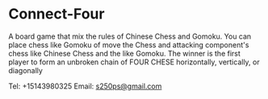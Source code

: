 # Connect-Four

A board game that mix the rules of Chinese Chess and Gomoku. You can place chess like Gomoku of move the Chess and attacking component's chess like Chinese Chess and the like Gomoku. 
The winner is the first player to form an unbroken chain of FOUR CHESE horizontally, vertically, or diagonally

Tel: +15143980325
Email:  s250ps@gmail.com
